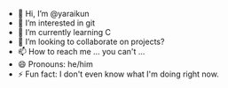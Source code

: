 - 👋 Hi, I’m @yaraikun
- 👀 I’m interested in git
- 🌱 I’m currently learning C
- 💞️ I’m looking to collaborate on projects?
- 📫 How to reach me ... you can't ...
- 😄 Pronouns: he/him
- ⚡ Fun fact: I don't even know what I'm doing right now.

<!---
yaraikun/yaraikun is a ✨ special ✨ repository because its `README.md` (this file) appears on your GitHub profile.
You can click the Preview link to take a look at your changes.
--->
